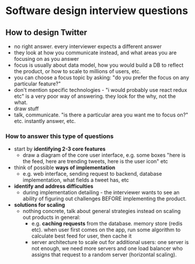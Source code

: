 # Software design interview questions

## How to design Twitter

- no right answer. every interviewer expects a different answer
- they look at how you communicate instead, and what areas you are focusing on as you answer
- focus is usually about data model, how you would build a DB to reflect the product, or how to scale to millions of users, etc.
- you can choose a focus topic by asking: "do you prefer the focus on any particular feature?"
- don't mention specific technologies - "i would probably use react redux etc" is a very poor way of answering. they look for the why, not the what.
- draw stuff
- talk, communicate. "is there a particular area you want me to focus on?" etc. instantly answer, etc.

### How to answer this type of questions

- start by **identifying 2-3 core features**
  - draw a diagram of the core user interface, e.g. some boxes "here is the feed, here are trending tweets, here is the user icon" etc
- think of possible **ways of implementation**
  - e.g. web interface, sending request to backend, database implementation, what fields a tweet has, etc
- **identify and address difficulties**
  - during implementation detailing - the interviewer wants to see an ability of figuring out challenges BEFORE implementing the product.
- **solutions for scaling**
  - nothing concrete, talk about general strategies instead on scaling out products in general:
    - e.g. **caching requests** from the database. memory store (redis etc). when user first comes on the app, run some algorithm to calculate best feed for user, then cache it
    - server architecture to scale out for additional users: one server is not enough, we need more servers and one load balancer who assigns that request to a random server (horizontal scaling).

